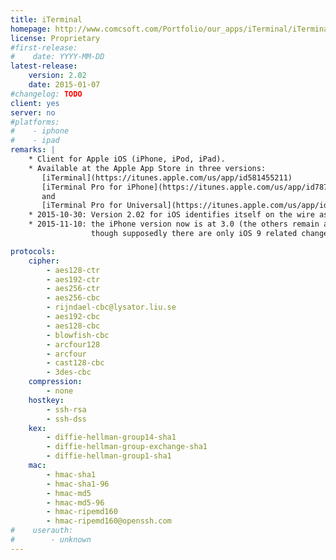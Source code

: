 ```yaml
---
title: iTerminal
homepage: http://www.comcsoft.com/Portfolio/our_apps/iTerminal/iTerminal_overview.php
license: Proprietary
#first-release:
#    date: YYYY-MM-DD
latest-release:
    version: 2.02
    date: 2015-01-07
#changelog: TODO
client: yes
server: no
#platforms:
#    - iphone
#    - ipad
remarks: |
    * Client for Apple iOS (iPhone, iPod, iPad).
    * Available at the Apple App Store in three versions:
       [iTerminal](https://itunes.apple.com/us/app/id581455211)
       [iTerminal Pro for iPhone](https://itunes.apple.com/us/app/id787053466)
       and
       [iTerminal Pro for Universal](https://itunes.apple.com/us/app/id586842129)
    * 2015-10-30: Version 2.02 for iOS identifies itself on the wire as `SSH-2.0-libssh2_1.4.3`, so likely based on [libssh2](/impls/libssh2.html).
    * 2015-11-10: the iPhone version now is at 3.0 (the others remain at 2.02),
                  though supposedly there are only iOS 9 related changes

protocols:
    cipher:
        - aes128-ctr
        - aes192-ctr
        - aes256-ctr
        - aes256-cbc
        - rijndael-cbc@lysator.liu.se
        - aes192-cbc
        - aes128-cbc
        - blowfish-cbc
        - arcfour128
        - arcfour
        - cast128-cbc
        - 3des-cbc
    compression:
        - none
    hostkey:
        - ssh-rsa
        - ssh-dss
    kex:
        - diffie-hellman-group14-sha1
        - diffie-hellman-group-exchange-sha1
        - diffie-hellman-group1-sha1
    mac:
        - hmac-sha1
        - hmac-sha1-96
        - hmac-md5
        - hmac-md5-96
        - hmac-ripemd160
        - hmac-ripemd160@openssh.com
#    userauth:
#        - unknown
---
```

